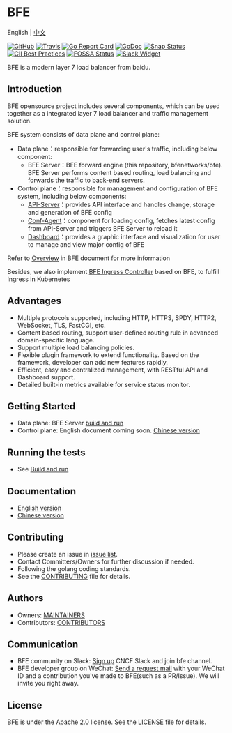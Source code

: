 # BFE

English | [中文](README-CN.md)


[![GitHub](https://img.shields.io/github/license/bfenetworks/bfe)](https://github.com/bfenetworks/bfe/blob/develop/LICENSE)
[![Travis](https://img.shields.io/travis/com/bfenetworks/bfe)](https://travis-ci.com/bfenetworks/bfe)
[![Go Report Card](https://goreportcard.com/badge/github.com/bfenetworks/bfe)](https://goreportcard.com/report/github.com/bfenetworks/bfe)
[![GoDoc](https://godoc.org/github.com/bfenetworks/bfe?status.svg)](https://godoc.org/github.com/bfenetworks/bfe/bfe_module)
[![Snap Status](https://build.snapcraft.io/badge/bfenetworks/bfe.svg)](https://build.snapcraft.io/user/bfenetworks/bfe)
[![CII Best Practices](https://bestpractices.coreinfrastructure.org/projects/3209/badge)](https://bestpractices.coreinfrastructure.org/projects/3209)
[![FOSSA Status](https://app.fossa.io/api/projects/git%2Bgithub.com%2Fbfenetworks%2Fbfe.svg?type=shield)](https://app.fossa.com/reports/1f05f9f0-ac3d-486e-8ba9-ad95dabd4768)
[![Slack Widget](https://img.shields.io/badge/join-us%20on%20slack-gray.svg?longCache=true&logo=slack&colorB=green)](https://slack.cncf.io)

BFE is a modern layer 7 load balancer from baidu.

## Introduction

BFE opensource project includes several components, which can be used together as a integrated layer 7 load balancer and traffic management solution.

BFE system consists of data plane and control plane:

- Data plane：responsible for forwarding user's traffic, including below component: 
  - BFE Server：BFE forward engine (this repository, bfenetworks/bfe). BFE Server performs content based routing, load balancing and forwards the traffic to back-end servers.
- Control plane：responsible for management and configuration of BFE system, including below components:
  - [API-Server](https://github.com/bfenetworks/api-server)：provides API interface and handles change, storage and generation of BFE config
  - [Conf-Agent](https://github.com/bfenetworks/conf-agent)：component for loading config, fetches latest config from API-Server and triggers BFE Server to reload it
  - [Dashboard](https://github.com/bfenetworks/dashboard)：provides a graphic interface and visualization for user to manage and view major config of BFE

Refer to [Overview](docs/en_us/introduction/overview.md) in BFE document for more information

Besides, we also implement [BFE Ingress Controller](https://github.com/bfenetworks/ingress-bfe) based on BFE, to fulfill Ingress in Kubernetes  

## Advantages

- Multiple protocols supported, including HTTP, HTTPS, SPDY, HTTP2, WebSocket, TLS, FastCGI, etc.
- Content based routing, support user-defined routing rule in advanced domain-specific language.
- Support multiple load balancing policies.
- Flexible plugin framework to extend functionality. Based on the framework, developer can add new features rapidly.
- Efficient, easy and centralized management, with RESTful API and Dashboard support.
- Detailed built-in metrics available for service status monitor.

## Getting Started
- Data plane: BFE Server [build and run](docs/en_us/installation/install_from_source.md)
- Control plane: English document coming soon.  [Chinese version](https://github.com/bfenetworks/api-server/blob/develop/docs/zh_cn/deploy.md) 

## Running the tests
- See [Build and run](docs/en_us/installation/install_from_source.md)

## Documentation
- [English version](https://www.bfe-networks.net/en_us/ABOUT/)
- [Chinese version](https://www.bfe-networks.net/zh_cn/ABOUT/)

## Contributing
- Please create an issue in [issue list](http://github.com/bfenetworks/bfe/issues).
- Contact Committers/Owners for further discussion if needed.
- Following the golang coding standards.
- See the [CONTRIBUTING](CONTRIBUTING.md) file for details.

## Authors
- Owners: [MAINTAINERS](MAINTAINERS.md)
- Contributors: [CONTRIBUTORS](CONTRIBUTORS.md)

## Communication
- BFE community on Slack: [Sign up](https://slack.cncf.io/) CNCF Slack and join bfe channel.
- BFE developer group on WeChat: [Send a request mail](mailto:iyangsj@gmail.com) with your WeChat ID and a contribution you've made to BFE(such as a PR/Issue). We will invite you right away.

## License
BFE is under the Apache 2.0 license. See the [LICENSE](LICENSE) file for details.
